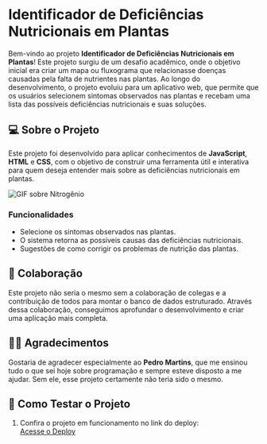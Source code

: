 # Identificador de Deficiências Nutricionais em Plantas

Bem-vindo ao projeto **Identificador de Deficiências Nutricionais em Plantas**! Este projeto surgiu de um desafio acadêmico, onde o objetivo inicial era criar um mapa ou fluxograma que relacionasse doenças causadas pela falta de nutrientes nas plantas. Ao longo do desenvolvimento, o projeto evoluiu para um aplicativo web, que permite que os usuários selecionem sintomas observados nas plantas e recebam uma lista das possíveis deficiências nutricionais e suas soluções.

## 💻 Sobre o Projeto

Este projeto foi desenvolvido para aplicar conhecimentos de **JavaScript**, **HTML** e **CSS**, com o objetivo de construir uma ferramenta útil e interativa para quem deseja entender mais sobre as deficiências nutricionais em plantas.

![GIF sobre Nitrogênio](https://github.com/pedrromg01/App-nutricao/blob/main/Nitrog%C3%AAnio.gif)

### Funcionalidades

- Selecione os sintomas observados nas plantas.
- O sistema retorna as possíveis causas das deficiências nutricionais.
- Sugestões de como corrigir os problemas de nutrição das plantas.

## 🌱 Colaboração

Este projeto não seria o mesmo sem a colaboração de colegas e a contribuição de todos para montar o banco de dados estruturado. Através dessa colaboração, conseguimos aprofundar o desenvolvimento e criar uma aplicação mais completa.

## 👩‍💻 Agradecimentos

Gostaria de agradecer especialmente ao **Pedro Martins**, que me ensinou tudo o que sei hoje sobre programação e sempre esteve disposto a me ajudar. Sem ele, esse projeto certamente não teria sido o mesmo.

## 🚀 Como Testar o Projeto

1. Confira o projeto em funcionamento no link do deploy:  
   [Acesse o Deploy](https://lnkd.in/dFB2rhUd)
